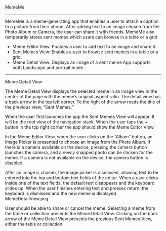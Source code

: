 MemeMe

------------


MemeMe is a meme-generating app that enables a user to attach a caption to a picture from their phone. After adding text to an image chosen from the Photo Album or Camera, the user can share it with friends. MemeMe also temporarily stores sent memes which users can browse in a table or a grid
* Meme Editor View: Enables a user to add text to an image and share it. 
* Sent Memes View: Enables a user to browse sent memes in a table or a grid.
* Meme Detail View: Displays an image of a sent meme
App supports both Landscape and portrait mode.

------------


Meme Detail View 

The Meme Detail View displays the selected meme in an image view in the center of the page with the meme’s original aspect ratio. The detail view has a back arrow in the top left corner. To the right of the arrow reads the title of the previous view, “Sent Memes.” 

When the user first launches the app the Sent Memes View will appear. It will be the root view of the navigation stack. When the user taps the + button in the top right corner the app should show the Meme Editor View.

In the Meme Editor View, when the user clicks on the “Album” button, an Image Picker is presented to choose an image from the Photo Album. If there is a camera available on the device, pressing the camera button launches the camera, and a newly snapped photo can be chosen for the meme. If a camera is not available on the device, the camera button is disabled. 

After an image is chosen, the image picker is dismissed, allowing text to be entered into the top and bottom text fields of the editor. When a user clicks inside one of the text fields, the default text disappears and the keyboard slides up. When the user finishes entering text and presses return, the keyboard is dismissed and the new meme is displayed. MemeDetailView.png 

User should be able to share or cancel the meme.
Selecting a meme from the table or collection presents the Meme Detail View. Clicking on the  back arrow of the Meme Detail View presents the previous Sent Memes View, either the table or collection.
